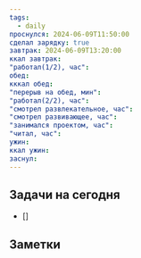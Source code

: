```yaml
---
tags:
  - daily
проснулся: 2024-06-09T11:50:00
сделал зарядку: true
завтрак: 2024-06-09T13:20:00
ккал завтрак: 
"работал(1/2), час": 
обед: 
кккал обед: 
"перерыв на обед, мин": 
"работал(2/2), час": 
"смотрел развлекательное, час": 
"смотрел развивающее, час": 
"занимался проектом, час": 
"читал, час": 
ужин: 
ккал ужин: 
заснул:
---
```

## Задачи на сегодня
* []
## Заметки
